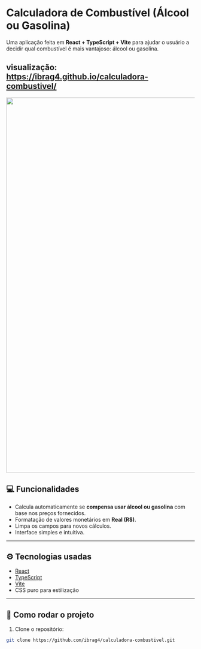 # Calculadora de Combustível (Álcool ou Gasolina)

Uma aplicação feita em **React + TypeScript + Vite** para ajudar o usuário a decidir qual combustível é mais vantajoso: álcool ou gasolina.

visualização: https://ibrag4.github.io/calculadora-combustivel/
---

<img width="1000" src="assets/calculadora_combustivel_img.png">

## 💻 Funcionalidades

- Calcula automaticamente se **compensa usar álcool ou gasolina** com base nos preços fornecidos.
- Formatação de valores monetários em **Real (R$)**.
- Limpa os campos para novos cálculos.
- Interface simples e intuitiva.

---

## ⚙️ Tecnologias usadas

- [React](https://reactjs.org/)
- [TypeScript](https://www.typescriptlang.org/)
- [Vite](https://vitejs.dev/)
- CSS puro para estilização

---

## 🚀 Como rodar o projeto

1. Clone o repositório:

```bash
git clone https://github.com/ibrag4/calculadora-combustivel.git

